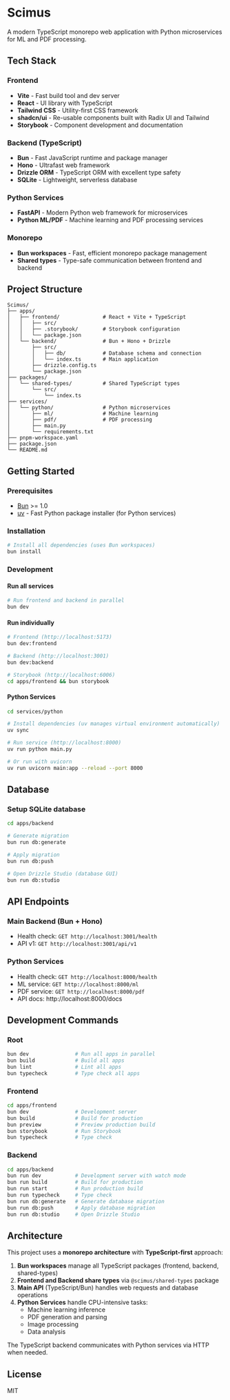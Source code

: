# Scimus

A modern TypeScript monorepo web application with Python microservices for ML and PDF processing.

## Tech Stack

### Frontend

- **Vite** - Fast build tool and dev server
- **React** - UI library with TypeScript
- **Tailwind CSS** - Utility-first CSS framework
- **shadcn/ui** - Re-usable components built with Radix UI and Tailwind
- **Storybook** - Component development and documentation

### Backend (TypeScript)

- **Bun** - Fast JavaScript runtime and package manager
- **Hono** - Ultrafast web framework
- **Drizzle ORM** - TypeScript ORM with excellent type safety
- **SQLite** - Lightweight, serverless database

### Python Services

- **FastAPI** - Modern Python web framework for microservices
- **Python ML/PDF** - Machine learning and PDF processing services

### Monorepo

- **Bun workspaces** - Fast, efficient monorepo package management
- **Shared types** - Type-safe communication between frontend and backend

## Project Structure

```
Scimus/
├── apps/
│   ├── frontend/              # React + Vite + TypeScript
│   │   ├── src/
│   │   ├── .storybook/        # Storybook configuration
│   │   └── package.json
│   └── backend/               # Bun + Hono + Drizzle
│       ├── src/
│       │   ├── db/            # Database schema and connection
│       │   └── index.ts       # Main application
│       ├── drizzle.config.ts
│       └── package.json
├── packages/
│   └── shared-types/          # Shared TypeScript types
│       └── src/
│           └── index.ts
├── services/
│   └── python/                # Python microservices
│       ├── ml/                # Machine learning
│       ├── pdf/               # PDF processing
│       ├── main.py
│       └── requirements.txt
├── pnpm-workspace.yaml
├── package.json
└── README.md
```

## Getting Started

### Prerequisites

- [Bun](https://bun.sh) >= 1.0
- [uv](https://github.com/astral-sh/uv) - Fast Python package installer (for Python services)

### Installation

```bash
# Install all dependencies (uses Bun workspaces)
bun install
```

### Development

#### Run all services

```bash
# Run frontend and backend in parallel
bun dev
```

#### Run individually

```bash
# Frontend (http://localhost:5173)
bun dev:frontend

# Backend (http://localhost:3001)
bun dev:backend

# Storybook (http://localhost:6006)
cd apps/frontend && bun storybook
```

#### Python Services

```bash
cd services/python

# Install dependencies (uv manages virtual environment automatically)
uv sync

# Run service (http://localhost:8000)
uv run python main.py

# Or run with uvicorn
uv run uvicorn main:app --reload --port 8000
```

## Database

### Setup SQLite database

```bash
cd apps/backend

# Generate migration
bun run db:generate

# Apply migration
bun run db:push

# Open Drizzle Studio (database GUI)
bun run db:studio
```

## API Endpoints

### Main Backend (Bun + Hono)

- Health check: `GET http://localhost:3001/health`
- API v1: `GET http://localhost:3001/api/v1`

### Python Services

- Health check: `GET http://localhost:8000/health`
- ML service: `GET http://localhost:8000/ml`
- PDF service: `GET http://localhost:8000/pdf`
- API docs: http://localhost:8000/docs

## Development Commands

### Root

```bash
bun dev               # Run all apps in parallel
bun build             # Build all apps
bun lint              # Lint all apps
bun typecheck         # Type check all apps
```

### Frontend

```bash
cd apps/frontend
bun dev               # Development server
bun build             # Build for production
bun preview           # Preview production build
bun storybook         # Run Storybook
bun typecheck         # Type check
```

### Backend

```bash
cd apps/backend
bun run dev           # Development server with watch mode
bun run build         # Build for production
bun run start         # Run production build
bun run typecheck     # Type check
bun run db:generate   # Generate database migration
bun run db:push       # Apply database migration
bun run db:studio     # Open Drizzle Studio
```

## Architecture

This project uses a **monorepo architecture** with **TypeScript-first** approach:

1. **Bun workspaces** manage all TypeScript packages (frontend, backend, shared-types)
2. **Frontend and Backend share types** via `@scimus/shared-types` package
3. **Main API** (TypeScript/Bun) handles web requests and database operations
4. **Python Services** handle CPU-intensive tasks:
   - Machine learning inference
   - PDF generation and parsing
   - Image processing
   - Data analysis

The TypeScript backend communicates with Python services via HTTP when needed.

## License

MIT
